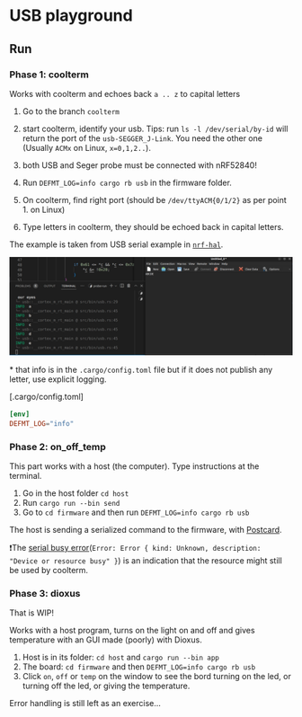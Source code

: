 # USB playground

## Run

### Phase 1: coolterm

Works with coolterm and echoes back `a .. z` to capital letters
1. Go to the branch `coolterm`
2. start coolterm, identify your usb.
    Tips: run `ls -l /dev/serial/by-id` will return the port of the `usb-SEGGER_J-Link`. You need the other one (Usually `ACMx` on Linux, `x=0,1,2..`).
3. both USB and Seger probe must be connected with nRF52840!

4. Run `DEFMT_LOG=info cargo rb usb` in the firmware folder.
5. On coolterm, find right port (should be `/dev/ttyACM{0/1/2}` as per point 1. on Linux)
6. Type letters in coolterm, they should be echoed back in capital letters.

The example is taken from USB serial example in [`nrf-hal`](https://github.com/stm32-rs/stm32f1xx-hal/blob/master/examples/usb_serial.rs).

![](example.png)

\* that info is in the `.cargo/config.toml` file but if it does not publish any letter, use explicit logging.

[.cargo/config.toml]
```toml
[env]
DEFMT_LOG="info"
```

### Phase 2: on_off_temp

This part works with a host (the computer). Type instructions at the terminal.
1. Go in the host folder `cd host` 
2. Run `cargo run --bin send`
3. Go to `cd firmware` and then run `DEFMT_LOG=info cargo rb usb`

The host is sending a serialized command to the firmware, with [Postcard](https://docs.rs/postcard/latest/postcard/).

❗The [serial busy error](https://github.com/serialport/serialport-rs/blob/6542d11235532ec78332e1e6b4986e73b8d55b11/src/lib.rs#L76)(`Error: Error { kind: Unknown, description: "Device or resource busy" }`) is an indication that the resource might still be used by coolterm.



### Phase 3: dioxus

That is WIP!

Works with a host program, turns on the light on and off and gives temperature with an GUI made (poorly) with Dioxus.
1. Host is in its folder: `cd host` and `cargo run --bin app`
2. The board: `cd firmware` and then `DEFMT_LOG=info cargo rb usb`
3. Click `on`, `off` or `temp` on the window to see the bord turning on the led, or turning off the led, or giving the temperature.

Error handling is still left as an exercise...
